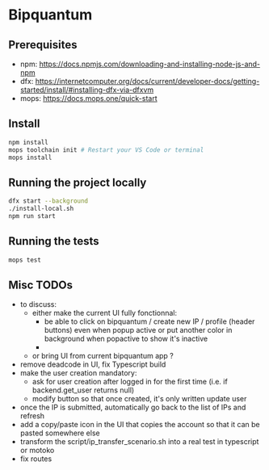 # Bipquantum

## Prerequisites

- npm: https://docs.npmjs.com/downloading-and-installing-node-js-and-npm
- dfx: https://internetcomputer.org/docs/current/developer-docs/getting-started/install/#installing-dfx-via-dfxvm
- mops: https://docs.mops.one/quick-start

## Install
```bash
npm install
mops toolchain init # Restart your VS Code or terminal
mops install
```

## Running the project locally

```bash
dfx start --background
./install-local.sh
npm run start
```

## Running the tests

```bash
mops test
```

## Misc TODOs
- to discuss:
    - either make the current UI fully fonctionnal:
        - be able to click on bipquantum / create new IP / profile (header buttons) even when popup active or put another color in background when popactive to show it's inactive
        -
    - or bring UI from current bipquantum app ?
- remove deadcode in UI, fix Typescript build 
- make the user creation mandatory: 
    - ask for user creation after logged in for the first time (i.e. if backend.get_user returns null)
    - modify button so that once created, it's only written update user
- once the IP is submitted, automatically go back to the list of IPs and refresh
- add a copy/paste icon in the UI that copies the account so that it can be pasted somewhere else
- transform the script/ip_transfer_scenario.sh into a real test in typescript or motoko
- fix routes
